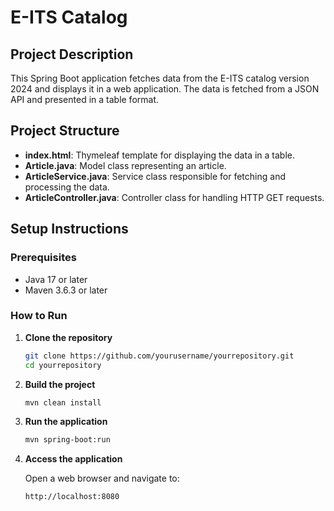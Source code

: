 # E-ITS Catalog

## Project Description

This Spring Boot application fetches data from the E-ITS catalog version 2024 and displays it in a web application. The data is fetched from a JSON API and presented in a table format.

## Project Structure

- **index.html**: Thymeleaf template for displaying the data in a table.
- **Article.java**: Model class representing an article.
- **ArticleService.java**: Service class responsible for fetching and processing the data.
- **ArticleController.java**: Controller class for handling HTTP GET requests.

## Setup Instructions

### Prerequisites

- Java 17 or later
- Maven 3.6.3 or later

### How to Run

1. **Clone the repository**

   ```sh
   git clone https://github.com/yourusername/yourrepository.git
   cd yourrepository
2. **Build the project**

    ```sh
    mvn clean install
    ```
3. **Run the application**

    ```sh
    mvn spring-boot:run
    ```
4. **Access the application**

    Open a web browser and navigate to:

    ```sh
    http://localhost:8080
    ```